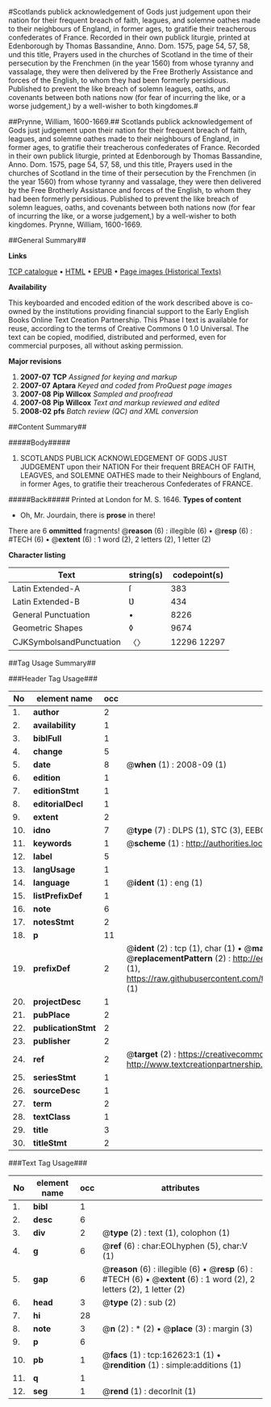 #Scotlands publick acknowledgement of Gods just judgement upon their nation for their frequent breach of faith, leagues, and solemne oathes made to their neighbours of England, in former ages, to gratifie their treacherous confederates of France. Recorded in their own publick liturgie, printed at Edenborough by Thomas Bassandine, Anno. Dom. 1575, page 54, 57, 58, und this title, Prayers used in the churches of Scotland in the time of their persecution by the Frenchmen (in the year 1560) from whose tyranny and vassalage, they were then delivered by the Free Brotherly Assistance and forces of the English, to whom they had been formerly persidious. Published to prevent the like breach of solemn leagues, oaths, and covenants between both nations now (for fear of incurring the like, or a worse judgement,) by a well-wisher to both kingdomes.#

##Prynne, William, 1600-1669.##
Scotlands publick acknowledgement of Gods just judgement upon their nation for their frequent breach of faith, leagues, and solemne oathes made to their neighbours of England, in former ages, to gratifie their treacherous confederates of France. Recorded in their own publick liturgie, printed at Edenborough by Thomas Bassandine, Anno. Dom. 1575, page 54, 57, 58, und this title, Prayers used in the churches of Scotland in the time of their persecution by the Frenchmen (in the year 1560) from whose tyranny and vassalage, they were then delivered by the Free Brotherly Assistance and forces of the English, to whom they had been formerly persidious. Published to prevent the like breach of solemn leagues, oaths, and covenants between both nations now (for fear of incurring the like, or a worse judgement,) by a well-wisher to both kingdomes.
Prynne, William, 1600-1669.

##General Summary##

**Links**

[TCP catalogue](http://www.ota.ox.ac.uk/tcp/)  • 
[HTML](http://tei.it.ox.ac.uk/tcp/Texts-HTML/free/A91/A91260.html)  • 
[EPUB](http://tei.it.ox.ac.uk/tcp/Texts-EPUB/free/A91/A91260.epub) • 
[Page images (Historical Texts)](https://data.historicaltexts.jisc.ac.uk/view?pubId=eebo-99869408e&pageId=eebo-99869408e-162623-1)

**Availability**

This keyboarded and encoded edition of the
	       work described above is co-owned by the institutions
	       providing financial support to the Early English Books
	       Online Text Creation Partnership. This Phase I text is
	       available for reuse, according to the terms of Creative
	       Commons 0 1.0 Universal. The text can be copied,
	       modified, distributed and performed, even for
	       commercial purposes, all without asking permission.

**Major revisions**

1. __2007-07__ __TCP__ *Assigned for keying and markup*
1. __2007-07__ __Aptara__ *Keyed and coded from ProQuest page images*
1. __2007-08__ __Pip Willcox__ *Sampled and proofread*
1. __2007-08__ __Pip Willcox__ *Text and markup reviewed and edited*
1. __2008-02__ __pfs__ *Batch review (QC) and XML conversion*

##Content Summary##

#####Body#####

1. SCOTLANDS
PUBLICK
ACKNOWLEDGEMENT OF GODS
JUST JUDGEMENT upon their NATION
For their frequent BREACH OF FAITH, LEAGVES, and
SOLEMNE OATHES made to their Neighbours of England, in
former Ages, to gratifie their treacherous Confederates of FRANCE.

#####Back#####
Printed at London for M. S. 1646.
**Types of content**

  * Oh, Mr. Jourdain, there is **prose** in there!

There are 6 **ommitted** fragments! 
 @__reason__ (6) : illegible (6)  •  @__resp__ (6) : #TECH (6)  •  @__extent__ (6) : 1 word (2), 2 letters (2), 1 letter (2)

**Character listing**


|Text|string(s)|codepoint(s)|
|---|---|---|
|Latin Extended-A|ſ|383|
|Latin Extended-B|Ʋ|434|
|General Punctuation|•|8226|
|Geometric Shapes|◊|9674|
|CJKSymbolsandPunctuation|〈〉|12296 12297|

##Tag Usage Summary##

###Header Tag Usage###

|No|element name|occ|attributes|
|---|---|---|---|
|1.|__author__|2||
|2.|__availability__|1||
|3.|__biblFull__|1||
|4.|__change__|5||
|5.|__date__|8| @__when__ (1) : 2008-09 (1)|
|6.|__edition__|1||
|7.|__editionStmt__|1||
|8.|__editorialDecl__|1||
|9.|__extent__|2||
|10.|__idno__|7| @__type__ (7) : DLPS (1), STC (3), EEBO-CITATION (1), PROQUEST (1), VID (1)|
|11.|__keywords__|1| @__scheme__ (1) : http://authorities.loc.gov/ (1)|
|12.|__label__|5||
|13.|__langUsage__|1||
|14.|__language__|1| @__ident__ (1) : eng (1)|
|15.|__listPrefixDef__|1||
|16.|__note__|6||
|17.|__notesStmt__|2||
|18.|__p__|11||
|19.|__prefixDef__|2| @__ident__ (2) : tcp (1), char (1)  •  @__matchPattern__ (2) : ([0-9\-]+):([0-9IVX]+) (1), (.+) (1)  •  @__replacementPattern__ (2) : http://eebo.chadwyck.com/downloadtiff?vid=$1&page=$2 (1), https://raw.githubusercontent.com/textcreationpartnership/Texts/master/tcpchars.xml#$1 (1)|
|20.|__projectDesc__|1||
|21.|__pubPlace__|2||
|22.|__publicationStmt__|2||
|23.|__publisher__|2||
|24.|__ref__|2| @__target__ (2) : https://creativecommons.org/publicdomain/zero/1.0/ (1), http://www.textcreationpartnership.org/docs/. (1)|
|25.|__seriesStmt__|1||
|26.|__sourceDesc__|1||
|27.|__term__|2||
|28.|__textClass__|1||
|29.|__title__|3||
|30.|__titleStmt__|2||


###Text Tag Usage###

|No|element name|occ|attributes|
|---|---|---|---|
|1.|__bibl__|1||
|2.|__desc__|6||
|3.|__div__|2| @__type__ (2) : text (1), colophon (1)|
|4.|__g__|6| @__ref__ (6) : char:EOLhyphen (5), char:V (1)|
|5.|__gap__|6| @__reason__ (6) : illegible (6)  •  @__resp__ (6) : #TECH (6)  •  @__extent__ (6) : 1 word (2), 2 letters (2), 1 letter (2)|
|6.|__head__|3| @__type__ (2) : sub (2)|
|7.|__hi__|28||
|8.|__note__|3| @__n__ (2) : * (2)  •  @__place__ (3) : margin (3)|
|9.|__p__|6||
|10.|__pb__|1| @__facs__ (1) : tcp:162623:1 (1)  •  @__rendition__ (1) : simple:additions (1)|
|11.|__q__|1||
|12.|__seg__|1| @__rend__ (1) : decorInit (1)|
